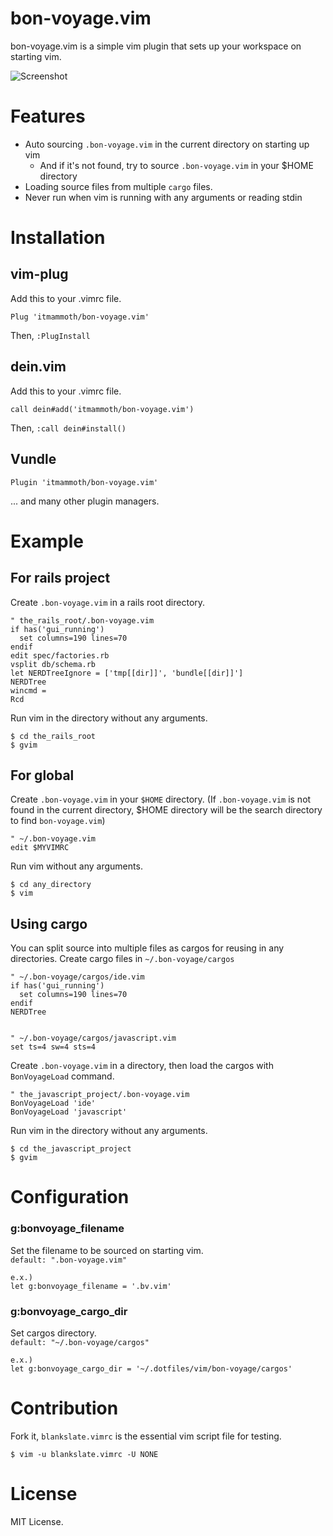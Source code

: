 # bon-voyage.vim

bon-voyage.vim is a simple vim plugin that sets up your workspace on starting vim.

![Screenshot](https://raw.githubusercontent.com/itmammoth/bon-voyage.vim/master/images/bonvoyage.gif)

# Features

* Auto sourcing `.bon-voyage.vim` in the current directory on starting up vim
  * And if it's not found, try to source `.bon-voyage.vim` in your $HOME directory
* Loading source files from multiple `cargo` files.
* Never run when vim is running with any arguments or reading stdin

# Installation

## vim-plug
Add this to your .vimrc file.

    Plug 'itmammoth/bon-voyage.vim'

Then, `:PlugInstall`

## dein.vim
Add this to your .vimrc file.

    call dein#add('itmammoth/bon-voyage.vim')

Then, `:call dein#install()`

## Vundle

    Plugin 'itmammoth/bon-voyage.vim'


... and many other plugin managers.

# Example

## For rails project

Create `.bon-voyage.vim` in a rails root directory.

    " the_rails_root/.bon-voyage.vim
    if has('gui_running')
      set columns=190 lines=70
    endif
    edit spec/factories.rb
    vsplit db/schema.rb
    let NERDTreeIgnore = ['tmp[[dir]]', 'bundle[[dir]]']
    NERDTree
    wincmd =
    Rcd

Run vim in the directory without any arguments.

    $ cd the_rails_root
    $ gvim

## For global

Create `.bon-voyage.vim` in your `$HOME` directory. (If `.bon-voyage.vim` is not found in the current directory, $HOME directory will be the search directory to find `bon-voyage.vim`)

    " ~/.bon-voyage.vim
    edit $MYVIMRC

Run vim without any arguments.

    $ cd any_directory
    $ vim

## Using cargo

You can split source into multiple files as cargos for reusing in any directories.
Create cargo files in `~/.bon-voyage/cargos`

    " ~/.bon-voyage/cargos/ide.vim
    if has('gui_running')
      set columns=190 lines=70
    endif
    NERDTree


    " ~/.bon-voyage/cargos/javascript.vim
    set ts=4 sw=4 sts=4

Create `.bon-voyage.vim` in a directory, then load the cargos with `BonVoyageLoad` command.

    " the_javascript_project/.bon-voyage.vim
    BonVoyageLoad 'ide'
    BonVoyageLoad 'javascript'

Run vim in the directory without any arguments.

    $ cd the_javascript_project
    $ gvim

# Configuration

### g:bonvoyage_filename

Set the filename to be sourced on starting vim.  
`default: ".bon-voyage.vim"`

    e.x.)
    let g:bonvoyage_filename = '.bv.vim'

### g:bonvoyage_cargo_dir

Set cargos directory.  
`default: "~/.bon-voyage/cargos"`

    e.x.)
    let g:bonvoyage_cargo_dir = '~/.dotfiles/vim/bon-voyage/cargos'


# Contribution

Fork it, `blankslate.vimrc` is the essential vim script file for testing.

    $ vim -u blankslate.vimrc -U NONE

# License

MIT License.
